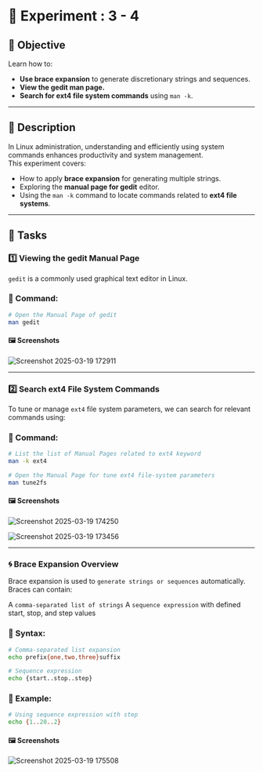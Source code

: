 # 🧪 Experiment : 3 - 4

## 📌 Objective

Learn how to:

- **Use brace expansion** to generate discretionary strings and sequences.
- **View the gedit man page.**
- **Search for ext4 file system commands** using `man -k`.

---

## 📝 Description

In Linux administration, understanding and efficiently using system commands enhances productivity and system management.  
This experiment covers:

- How to apply **brace expansion** for generating multiple strings.
- Exploring the **manual page for gedit** editor.
- Using the `man -k` command to locate commands related to **ext4 file systems**.

---

## 🚀 Tasks

### 1️⃣ Viewing the gedit Manual Page

`gedit` is a commonly used graphical text editor in Linux.

### 🔧 Command:

```bash
# Open the Manual Page of gedit
man gedit
```

#### 🖼️ Screenshots

![Screenshot 2025-03-19 172911](https://github.com/user-attachments/assets/a923aaff-9717-4532-8fd7-3fafa55df9aa)

---

### 2️⃣ Search ext4 File System Commands

To tune or manage `ext4` file system parameters, we can search for relevant commands using:

### 🔧 Command:

```bash
# List the list of Manual Pages related to ext4 keyword
man -k ext4

# Open the Manual Page for tune ext4 file-system parameters
man tune2fs
```

#### 🖼️ Screenshots

![Screenshot 2025-03-19 174250](https://github.com/user-attachments/assets/e878e66a-590d-4204-84d7-357460d149db)

![Screenshot 2025-03-19 173456](https://github.com/user-attachments/assets/ad91c988-0e94-46fa-b483-ef7cce95296b)

---

### 🌀 Brace Expansion Overview

Brace expansion is used to `generate strings or sequences` automatically.
Braces can contain:

A  `comma-separated list of strings`
A `sequence expression` with defined start, stop, and step values

### 🔧 Syntax:

```bash
# Comma-separated list expansion
echo prefix{one,two,three}suffix

# Sequence expression
echo {start..stop..step}
```

### 📄 Example:

```bash
# Using sequence expression with step
echo {1..20..2}
```

#### 🖼️ Screenshots

![Screenshot 2025-03-19 175508](https://github.com/user-attachments/assets/bc5a75e2-0bc2-4521-8a41-fe81f9907b50)
